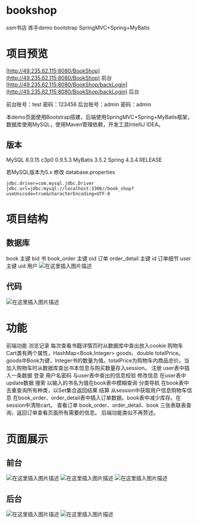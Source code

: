 # bookshop
ssm书店 练手demo bootstrap SpringMVC+Spring+MyBatis

# 项目预览
[http://49.235.62.115:8080/BookShop](http://49.235.62.115:8080/BookShop) 前台
[http://49.235.62.115:8080/BookShop/backLogin](http://49.235.62.115:8080/BookShop/backLogin) 后台

前台账号：test 密码：123456
后台账号：admin 密码：admin

本demo页面使用Bootstrap搭建，后端使用SpringMVC+Spring+MyBatis框架，数据库使用MySQL，使用Maven管理依赖，开发工具IntelliJ IDEA。

## 版本
MySQL	8.0.15
c3p0		0.9.5.3
MyBatis 	3.5.2
Spring 		4.3.4.RELEASE

若MySQL版本为5.x 修改 database.properties
```properties
jdbc.driver=com.mysql.jdbc.Driver
jdbc.url=jdbc:mysql://localhost:3306//book_shop?useUnicode=true&characterEncoding=UTF-8
```
# 项目结构
## 数据库
book 主键 bid					书
book_order 主键 oid		订单
order_detail 主键 id			订单细节
user 主键 uid					用户
![在这里插入图片描述](https://img-blog.csdnimg.cn/20200426175407819.png?x-oss-process=image/watermark,type_ZmFuZ3poZW5naGVpdGk,shadow_10,text_aHR0cHM6Ly9ibG9nLmNzZG4ubmV0L3dlaXhpbl80MzcwNDkxNQ==,size_16,color_FFFFFF,t_70)

## 代码
![在这里插入图片描述](https://img-blog.csdnimg.cn/20200426164753122.png?x-oss-process=image/watermark,type_ZmFuZ3poZW5naGVpdGk,shadow_10,text_aHR0cHM6Ly9ibG9nLmNzZG4ubmV0L3dlaXhpbl80MzcwNDkxNQ==,size_1,color_FFFFFF,t_70)


# 功能
前端功能
浏览记录 每次查看书籍详情页时从数据库中查出放入cookie
购物车 Cart类有两个属性，HashMap<Book,Integer> goods、double totalPrice。goods中Book为键，Integer书的数量为值。totalPrice为购物车内商品总价。当加入购物车时从数据库查出书本信息与购买数量存入session。
注册 user表中插入一条数据
登录 用户名密码 与user表中查出的信息校验
修改信息 在user表中update数据
搜索 以输入的书名为值在book表中模糊查询
分类导航 在book表中去重查询所有种类，以Set集合返回结果
结算 从session中获取用户信息购物车信息 在book_order、order_detail表中插入订单数据。book表中减少库存。在session中清除cart。
查看订单 book_order、order_detail、book 三张表联表查询，返回订单查看页面所有需要的信息。
后端功能类似不再赘述。


# 页面展示
## 前台
![在这里插入图片描述](https://img-blog.csdnimg.cn/20200426165530970.png?x-oss-process=image/watermark,type_ZmFuZ3poZW5naGVpdGk,shadow_10,text_aHR0cHM6Ly9ibG9nLmNzZG4ubmV0L3dlaXhpbl80MzcwNDkxNQ==,size_16,color_FFFFFF,t_70)
![在这里插入图片描述](https://img-blog.csdnimg.cn/2020042616561031.png?x-oss-process=image/watermark,type_ZmFuZ3poZW5naGVpdGk,shadow_10,text_aHR0cHM6Ly9ibG9nLmNzZG4ubmV0L3dlaXhpbl80MzcwNDkxNQ==,size_16,color_FFFFFF,t_70)
![在这里插入图片描述](https://img-blog.csdnimg.cn/20200426165650740.png?x-oss-process=image/watermark,type_ZmFuZ3poZW5naGVpdGk,shadow_10,text_aHR0cHM6Ly9ibG9nLmNzZG4ubmV0L3dlaXhpbl80MzcwNDkxNQ==,size_16,color_FFFFFF,t_70)
## 后台
![在这里插入图片描述](https://img-blog.csdnimg.cn/20200426165841290.png?x-oss-process=image/watermark,type_ZmFuZ3poZW5naGVpdGk,shadow_10,text_aHR0cHM6Ly9ibG9nLmNzZG4ubmV0L3dlaXhpbl80MzcwNDkxNQ==,size_16,color_FFFFFF,t_70)
![在这里插入图片描述](https://img-blog.csdnimg.cn/20200426165856909.png?x-oss-process=image/watermark,type_ZmFuZ3poZW5naGVpdGk,shadow_10,text_aHR0cHM6Ly9ibG9nLmNzZG4ubmV0L3dlaXhpbl80MzcwNDkxNQ==,size_16,color_FFFFFF,t_70)




